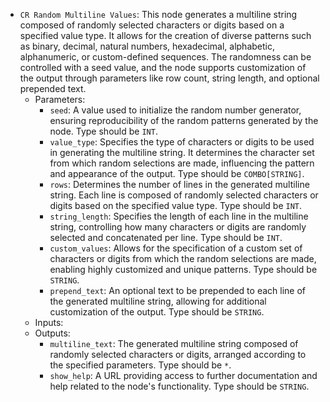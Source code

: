 - `CR Random Multiline Values`: This node generates a multiline string composed of randomly selected characters or digits based on a specified value type. It allows for the creation of diverse patterns such as binary, decimal, natural numbers, hexadecimal, alphabetic, alphanumeric, or custom-defined sequences. The randomness can be controlled with a seed value, and the node supports customization of the output through parameters like row count, string length, and optional prepended text.
    - Parameters:
        - `seed`: A value used to initialize the random number generator, ensuring reproducibility of the random patterns generated by the node. Type should be `INT`.
        - `value_type`: Specifies the type of characters or digits to be used in generating the multiline string. It determines the character set from which random selections are made, influencing the pattern and appearance of the output. Type should be `COMBO[STRING]`.
        - `rows`: Determines the number of lines in the generated multiline string. Each line is composed of randomly selected characters or digits based on the specified value type. Type should be `INT`.
        - `string_length`: Specifies the length of each line in the multiline string, controlling how many characters or digits are randomly selected and concatenated per line. Type should be `INT`.
        - `custom_values`: Allows for the specification of a custom set of characters or digits from which the random selections are made, enabling highly customized and unique patterns. Type should be `STRING`.
        - `prepend_text`: An optional text to be prepended to each line of the generated multiline string, allowing for additional customization of the output. Type should be `STRING`.
    - Inputs:
    - Outputs:
        - `multiline_text`: The generated multiline string composed of randomly selected characters or digits, arranged according to the specified parameters. Type should be `*`.
        - `show_help`: A URL providing access to further documentation and help related to the node's functionality. Type should be `STRING`.
